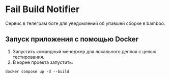 # Fail Build Notifier

Сервис в телеграм боте для уведомлений об упавшей сборке в bamboo.

## Запуск приложения с помощью Docker

1. Запустить командный менеджер для локального деплоя с целью тестирования.
2. В корне проекта запустить:
```
docker compose up -d --build
```